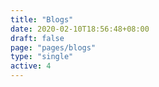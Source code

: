 ```yaml
---
title: "Blogs"
date: 2020-02-10T18:56:48+08:00
draft: false
page: "pages/blogs"
type: "single"
active: 4
---
```

